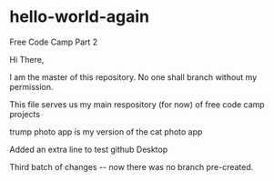 # hello-world-again
Free Code Camp Part 2

Hi There,

I am the master of this repository.  No one shall branch without my permission.

This file serves us my main respository (for now) of free code camp projects

trump photo app is my version of the cat photo app

Added an extra line to test github Desktop

Third batch of changes -- now there was no branch pre-created. 
